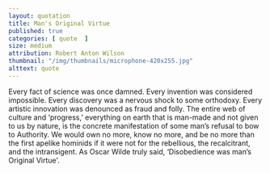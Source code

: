 ```yaml
---
layout: quotation
title: Man's Original Virtue
published: true 
categories: [ quote  ]
size: medium
attribution: Robert Anton Wilson
thumbnail: "/img/thumbnails/microphone-420x255.jpg"
alttext: quote
---
```


Every fact of science was once damned. Every invention was considered impossible. Every discovery was a nervous shock 
to some orthodoxy. Every artistic innovation was denounced as fraud and folly. The entire web of culture and ‘progress,’ 
everything on earth that is man-made and not given to us by nature, is the concrete manifestation of some man’s refusal 
to bow to Authority. We would own no more, know no more, and be no more than the first apelike hominids if it were 
not for the rebellious, the recalcitrant, and the intransigent. As Oscar Wilde truly said, ‘Disobedience was 
man’s Original Virtue'.
